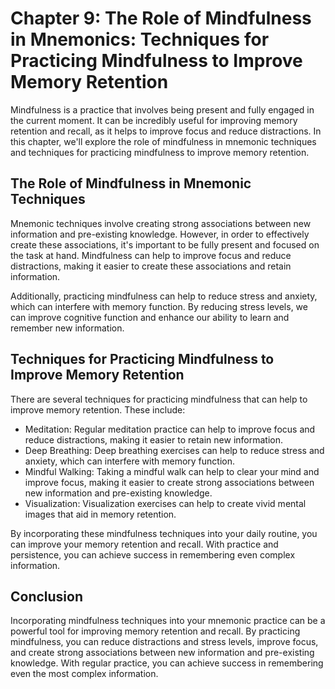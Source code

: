 Chapter 9: The Role of Mindfulness in Mnemonics: Techniques for Practicing Mindfulness to Improve Memory Retention
==================================================================================================================

Mindfulness is a practice that involves being present and fully engaged in the current moment. It can be incredibly useful for improving memory retention and recall, as it helps to improve focus and reduce distractions. In this chapter, we'll explore the role of mindfulness in mnemonic techniques and techniques for practicing mindfulness to improve memory retention.

The Role of Mindfulness in Mnemonic Techniques
----------------------------------------------

Mnemonic techniques involve creating strong associations between new information and pre-existing knowledge. However, in order to effectively create these associations, it's important to be fully present and focused on the task at hand. Mindfulness can help to improve focus and reduce distractions, making it easier to create these associations and retain information.

Additionally, practicing mindfulness can help to reduce stress and anxiety, which can interfere with memory function. By reducing stress levels, we can improve cognitive function and enhance our ability to learn and remember new information.

Techniques for Practicing Mindfulness to Improve Memory Retention
-----------------------------------------------------------------

There are several techniques for practicing mindfulness that can help to improve memory retention. These include:

* Meditation: Regular meditation practice can help to improve focus and reduce distractions, making it easier to retain new information.
* Deep Breathing: Deep breathing exercises can help to reduce stress and anxiety, which can interfere with memory function.
* Mindful Walking: Taking a mindful walk can help to clear your mind and improve focus, making it easier to create strong associations between new information and pre-existing knowledge.
* Visualization: Visualization exercises can help to create vivid mental images that aid in memory retention.

By incorporating these mindfulness techniques into your daily routine, you can improve your memory retention and recall. With practice and persistence, you can achieve success in remembering even complex information.

Conclusion
----------

Incorporating mindfulness techniques into your mnemonic practice can be a powerful tool for improving memory retention and recall. By practicing mindfulness, you can reduce distractions and stress levels, improve focus, and create strong associations between new information and pre-existing knowledge. With regular practice, you can achieve success in remembering even the most complex information.
